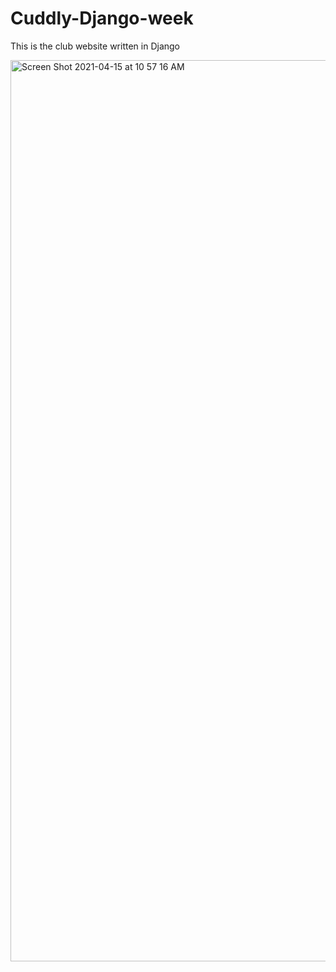 # Cuddly-Django-week
This is the club website written in Django

<img width="1442" alt="Screen Shot 2021-04-15 at 10 57 16 AM" src="https://user-images.githubusercontent.com/38469892/114834625-67362d80-9dd9-11eb-9512-98287a8f5bca.png">

